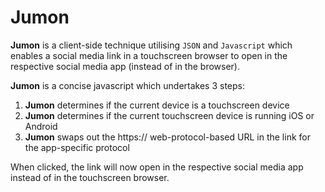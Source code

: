 # Jumon

**Jumon** is a client-side technique utilising `JSON` and `Javascript` which enables a social media link in a touchscreen browser to open in the respective social media app (instead of in the browser).

**Jumon** is a concise javascript which undertakes 3 steps:

 1. **Jumon** determines if the current device is a touchscreen device
 2. **Jumon** determines if the current touchscreen device is running iOS or Android
 3. **Jumon** swaps out the https:// web-protocol-based URL in the link for the app-specific protocol

When clicked, the link will now open in the respective social media app instead of in the touchscreen browser.

